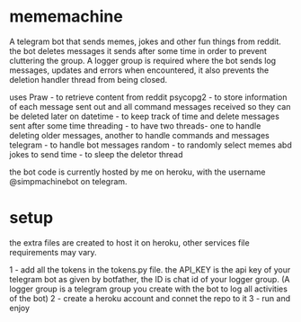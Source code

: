 # mememachine
A telegram bot that sends memes, jokes and other fun things from reddit. the bot deletes messages it sends after some time in order to prevent cluttering the group. A logger group is required where the bot sends log messages, updates and errors when encountered, it also prevents the deletion handler thread from being closed.

uses 
Praw - to retrieve content from reddit
psycopg2 - to store information of each message sent out and all command messages received so they can be deleted later on
datetime - to keep track of time and delete messages sent after some time
threading - to have two threads- one to handle deleting older messages, another to handle commands and messages
telegram - to handle bot messages 
random - to randomly select memes abd jokes to send
time - to sleep the deletor thread

the bot code is currently hosted by me on heroku, with the username @simpmachinebot on telegram.

# setup 

the extra files are created to host it on heroku, other services file requirements may vary. 

1 - add all the tokens in the tokens.py file. the API_KEY is the api key of your telegram bot as given by botfather, the ID is chat id of your logger group. (A logger group is a telegram group you create with the bot to log all activities of the bot)
2 - create a heroku account and connet the repo to it
3 - run and enjoy
